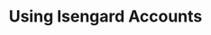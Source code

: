 ---
weight: 1
title: Using Isengard Accounts
description: Step by step instructions on using Isengard Accounts.
---